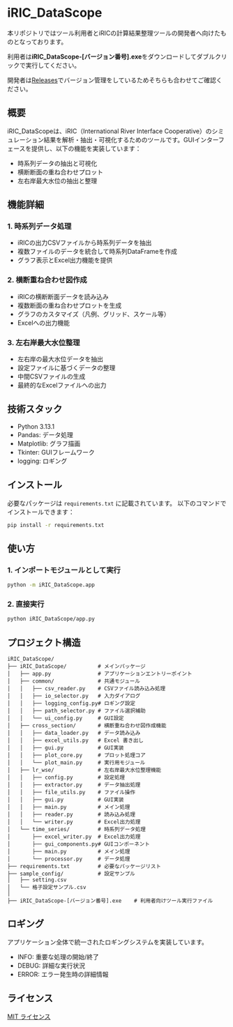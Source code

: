 # iRIC_DataScope
本リポジトリではツール利用者とiRICの計算結果整理ツールの開発者へ向けたものとなっております。


利用者は**iRIC_DataScope-[バージョン番号].exe**をダウンロードしてダブルクリックで実行してください。


開発者は[Releases](https://github.com/Pckk-solvers/iRIC_DataScope/releases)でバージョン管理をしているためそちらも合わせてご確認ください。


## 概要
iRIC_DataScopeは、iRIC（International River Interface Cooperative）のシミュレーション結果を解析・抽出・可視化するためのツールです。GUIインターフェースを提供し、以下の機能を実装しています：

- 時系列データの抽出と可視化
- 横断断面の重ね合わせプロット
- 左右岸最大水位の抽出と整理

## 機能詳細

### 1. 時系列データ処理
- iRICの出力CSVファイルから時系列データを抽出
- 複数ファイルのデータを統合して時系列DataFrameを作成
- グラフ表示とExcel出力機能を提供

### 2. 横断重ね合わせ図作成
- iRICの横断断面データを読み込み
- 複数断面の重ね合わせプロットを生成
- グラフのカスタマイズ（凡例、グリッド、スケール等）
- Excelへの出力機能

### 3. 左右岸最大水位整理
- 左右岸の最大水位データを抽出
- 設定ファイルに基づくデータの整理
- 中間CSVファイルの生成
- 最終的なExcelファイルへの出力

## 技術スタック
- Python 3.13.1
- Pandas: データ処理
- Matplotlib: グラフ描画
- Tkinter: GUIフレームワーク
- logging: ロギング

## インストール
必要なパッケージは `requirements.txt` に記載されています。
以下のコマンドでインストールできます：
```bash
pip install -r requirements.txt
```

## 使い方

### 1. インポートモジュールとして実行
```bash
python -m iRIC_DataScope.app
```

### 2. 直接実行
```bash
python iRIC_DataScope/app.py
```

## プロジェクト構造
```
iRIC_DataScope/
├── iRIC_DataScope/          # メインパッケージ
│   ├── app.py               # アプリケーションエントリーポイント
│   ├── common/              # 共通モジュール
│   │   ├── csv_reader.py    # CSVファイル読み込み処理
│   │   ├── io_selector.py   # 入力ダイアログ
│   │   ├── logging_config.py# ロギング設定
│   │   ├── path_selector.py # ファイル選択補助
│   │   └── ui_config.py     # GUI設定
│   ├── cross_section/       # 横断重ね合わせ図作成機能
│   │   ├── data_loader.py   # データ読み込み
│   │   ├── excel_utils.py   # Excel 書き出し
│   │   ├── gui.py           # GUI実装
│   │   ├── plot_core.py     # プロット処理コア
│   │   └── plot_main.py     # 実行用モジュール
│   ├── lr_wse/              # 左右岸最大水位整理機能
│   │   ├── config.py        # 設定処理
│   │   ├── extractor.py     # データ抽出処理
│   │   ├── file_utils.py    # ファイル操作
│   │   ├── gui.py           # GUI実装
│   │   ├── main.py          # メイン処理
│   │   ├── reader.py        # 読み込み処理
│   │   └── writer.py        # Excel出力処理
│   └── time_series/         # 時系列データ処理
│       ├── excel_writer.py  # Excel出力処理
│       ├── gui_components.py# GUIコンポーネント
│       ├── main.py          # メイン処理
│       └── processor.py     # データ処理
├── requirements.txt         # 必要なパッケージリスト
├── sample_config/           # 設定サンプル
│   ├── setting.csv
│   └── 格子設定サンプル.csv
│
├── iRIC_DataScope-[バージョン番号].exe    # 利用者向けツール実行ファイル

```

## ロギング
アプリケーション全体で統一されたロギングシステムを実装しています。
- INFO: 重要な処理の開始/終了
- DEBUG: 詳細な実行状況
- ERROR: エラー発生時の詳細情報

## ライセンス
[MIT ライセンス](LICENSE) 
